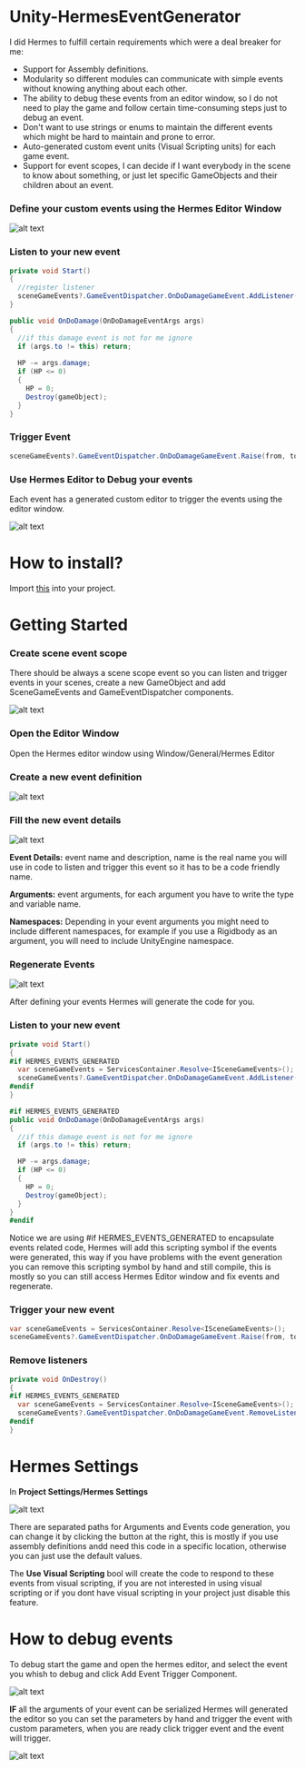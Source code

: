 # Unity-HermesEventGenerator
I did Hermes to fulfill certain requirements which were a deal breaker for me:

- Support for Assembly definitions.
- Modularity so different modules can communicate with simple events without knowing anything about each other.
- The ability to debug these events from an editor window, so I do not need to play the game and follow certain time-consuming steps just to debug an event.
- Don't want to use strings or enums to maintain the different events which might be hard to maintain and prone to error.
- Auto-generated custom event units (Visual Scripting units) for each game event.
- Support for event scopes, I can decide if I want everybody in the scene to know about something, or just let specific GameObjects and their children about an event.

### Define your custom events using the Hermes Editor Window

![alt text](https://github.com/platinio/Unity-HermesEventGenerator/blob/main/ReadmeResources/hermesEditorWindow.png?raw=true)

### Listen to your new event

```csharp
private void Start()
{
  //register listener
  sceneGameEvents?.GameEventDispatcher.OnDoDamageGameEvent.AddListener(OnDoDamage);
}

public void OnDoDamage(OnDoDamageEventArgs args)
{
  //if this damage event is not for me ignore
  if (args.to != this) return;
            
  HP -= args.damage;
  if (HP <= 0)
  {
    HP = 0;
    Destroy(gameObject);
  }
}
```

### Trigger Event

```csharp
sceneGameEvents?.GameEventDispatcher.OnDoDamageGameEvent.Raise(from, to, damage);
```

### Use Hermes Editor to Debug your events

Each event has a generated custom editor to trigger the events using the editor window.

![alt text](https://github.com/platinio/Unity-HermesEventGenerator/blob/main/ReadmeResources/hermesEditorWindowDebug.png?raw=true)

# How to install?

Import [this](https://github.com/platinio/Unity-HermesEventGenerator/releases/download/1.0.0/Unity-HermesGameEvents.unitypackage) into your project.

# Getting Started

### Create scene event scope

There should be always a scene scope event so you can listen and trigger events in your scenes, create a new GameObject and add SceneGameEvents and GameEventDispatcher components.

![alt text](https://github.com/platinio/Unity-HermesEventGenerator/blob/main/ReadmeResources/sceneGameEvents.png?raw=true)

### Open the Editor Window

Open the Hermes editor window using Window/General/Hermes Editor

### Create a new event definition

![alt text](https://github.com/platinio/Unity-HermesEventGenerator/blob/main/ReadmeResources/creatEventDefinitionStep.png?raw=true)

### Fill the new event details

![alt text](https://github.com/platinio/Unity-HermesEventGenerator/blob/main/ReadmeResources/eventDefinitionDetails.png?raw=true)

**Event Details:** event name and description, name is the real name you will use in code to listen and trigger this event so it has to be a code friendly name.

**Arguments:** event arguments, for each argument you have to write the type and variable name.

**Namespaces:** Depending in your event arguments you might need to include different namespaces, for example if you use a Rigidbody as an argument, you will need to include UnityEngine namespace.

### Regenerate Events

![alt text](https://github.com/platinio/Unity-HermesEventGenerator/blob/main/ReadmeResources/regenerateEvents.png?raw=true)

After defining your events Hermes will generate the code for you.

### Listen to your new event

```csharp
private void Start()
{
#if HERMES_EVENTS_GENERATED
  var sceneGameEvents = ServicesContainer.Resolve<ISceneGameEvents>();
  sceneGameEvents?.GameEventDispatcher.OnDoDamageGameEvent.AddListener(OnDoDamage);
#endif
}

#if HERMES_EVENTS_GENERATED
public void OnDoDamage(OnDoDamageEventArgs args)
{
  //if this damage event is not for me ignore
  if (args.to != this) return;

  HP -= args.damage;
  if (HP <= 0)
  {
    HP = 0;
    Destroy(gameObject);
  }
}
#endif
```
Notice we are using #if HERMES_EVENTS_GENERATED to encapsulate events related code, Hermes will add this scripting symbol if the events were generated, this way if you have problems with the event generation you can remove this scripting symbol by hand and still compile, this is mostly so you can still access Hermes Editor window and fix events and regenerate.


### Trigger your new event

```csharp
var sceneGameEvents = ServicesContainer.Resolve<ISceneGameEvents>();
sceneGameEvents?.GameEventDispatcher.OnDoDamageGameEvent.Raise(from, to, damage);
```

### Remove listeners

```csharp
private void OnDestroy()
{
#if HERMES_EVENTS_GENERATED
  var sceneGameEvents = ServicesContainer.Resolve<ISceneGameEvents>();
  sceneGameEvents?.GameEventDispatcher.OnDoDamageGameEvent.RemoveListener(OnDoDamage);
#endif
}
```

# Hermes Settings

In **Project Settings/Hermes Settings**

![alt text](https://github.com/platinio/Unity-HermesEventGenerator/blob/main/ReadmeResources/hermesSettings.png?raw=true)

There are separated paths for Arguments and Events code generation, you can change it by clicking the button at the right, this is mostly if you use assembly definitions andd need this code in a specific location, otherwise you can just use the default values.

The **Use Visual Scripting** bool will create the code to respond to these events from visual scripting, if you are not interested in using visual scripting or if you dont have visual scripting in your project just disable this feature.

# How to debug events

To debug start the game and open the hermes editor, and select the event you whish to debug and click Add Event Trigger Component.

![alt text](https://github.com/platinio/Unity-HermesEventGenerator/blob/main/ReadmeResources/addEventTriggerComponent.png?raw=true)

**IF** all the arguments of your event can be serialized Hermes will generated the editor so you can set the parameters by hand and trigger the event with custom parameters, when you are ready click trigger event and the event will trigger.

![alt text](https://github.com/platinio/Unity-HermesEventGenerator/blob/main/ReadmeResources/triggerEventDebug.png?raw=true)




